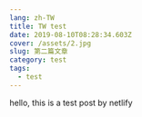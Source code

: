 ```yaml
---
lang: zh-TW
title: TW test
date: 2019-08-10T08:28:34.603Z
cover: /assets/2.jpg
slug: 第二篇文章
category: test
tags:
  - test
---
```

hello, this is a test post by netlify